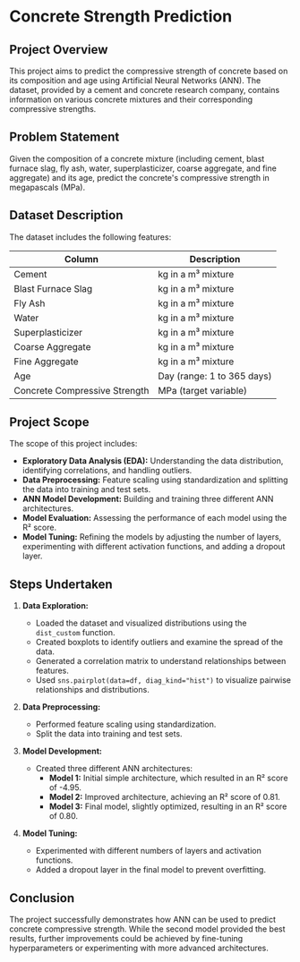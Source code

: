 # Concrete Strength Prediction

## Project Overview
This project aims to predict the compressive strength of concrete based on its composition and age using Artificial Neural Networks (ANN). The dataset, provided by a cement and concrete research company, contains information on various concrete mixtures and their corresponding compressive strengths.

## Problem Statement
Given the composition of a concrete mixture (including cement, blast furnace slag, fly ash, water, superplasticizer, coarse aggregate, and fine aggregate) and its age, predict the concrete's compressive strength in megapascals (MPa).

## Dataset Description
The dataset includes the following features:

| **Column**                 | **Description**                    |
|----------------------------|------------------------------------|
| Cement                     | kg in a m³ mixture                 |
| Blast Furnace Slag         | kg in a m³ mixture                 |
| Fly Ash                    | kg in a m³ mixture                 |
| Water                      | kg in a m³ mixture                 |
| Superplasticizer           | kg in a m³ mixture                 |
| Coarse Aggregate           | kg in a m³ mixture                 |
| Fine Aggregate             | kg in a m³ mixture                 |
| Age                        | Day (range: 1 to 365 days)         |
| Concrete Compressive Strength | MPa (target variable)           |

## Project Scope
The scope of this project includes:

- **Exploratory Data Analysis (EDA):** Understanding the data distribution, identifying correlations, and handling outliers.
- **Data Preprocessing:** Feature scaling using standardization and splitting the data into training and test sets.
- **ANN Model Development:** Building and training three different ANN architectures.
- **Model Evaluation:** Assessing the performance of each model using the R² score.
- **Model Tuning:** Refining the models by adjusting the number of layers, experimenting with different activation functions, and adding a dropout layer.

## Steps Undertaken

1. **Data Exploration:**
   - Loaded the dataset and visualized distributions using the `dist_custom` function.
   - Created boxplots to identify outliers and examine the spread of the data.
   - Generated a correlation matrix to understand relationships between features.
   - Used `sns.pairplot(data=df, diag_kind="hist")` to visualize pairwise relationships and distributions.

2. **Data Preprocessing:**
   - Performed feature scaling using standardization.
   - Split the data into training and test sets.

3. **Model Development:**
   - Created three different ANN architectures:
     - **Model 1:** Initial simple architecture, which resulted in an R² score of -4.95.
     - **Model 2:** Improved architecture, achieving an R² score of 0.81.
     - **Model 3:** Final model, slightly optimized, resulting in an R² score of 0.80.

4. **Model Tuning:**
   - Experimented with different numbers of layers and activation functions.
   - Added a dropout layer in the final model to prevent overfitting.

## Conclusion
The project successfully demonstrates how ANN can be used to predict concrete compressive strength. While the second model provided the best results, further improvements could be achieved by fine-tuning hyperparameters or experimenting with more advanced architectures.



